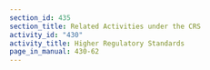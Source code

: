 ```yaml
---
section_id: 435
section_title: Related Activities under the CRS
activity_id: "430"
activity_title: Higher Regulatory Standards
page_in_manual: 430-62
---
```

